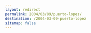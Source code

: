 ```yaml
---
layout: redirect
permalink: 2004/03/09/puerto-lopez/
destination: /2004-03-09-puerto-lopez
sitemap: false
---
```

